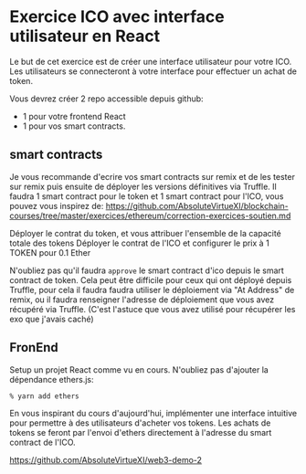 # Exercice ICO avec interface utilisateur en React

Le but de cet exercice est de créer une interface utilisateur pour votre ICO.
Les utilisateurs se connecteront à votre interface pour effectuer un achat de token.

Vous devrez créer 2 repo accessible depuis github:

- 1 pour votre frontend React
- 1 pour vos smart contracts.

## smart contracts

Je vous recommande d'ecrire vos smart contracts sur remix et de les tester sur remix puis ensuite de déployer les versions définitives via Truffle.
Il faudra 1 smart contract pour le token et 1 smart contract pour l'ICO, vous pouvez vous inspirez de: https://github.com/AbsoluteVirtueXI/blockchain-courses/tree/master/exercices/ethereum/correction-exercices-soutien.md

Déployer le contrat du token, et vous attribuer l'ensemble de la capacité totale des tokens
Déployer le contrat de l'ICO et configurer le prix à 1 TOKEN pour 0.1 Ether

N'oubliez pas qu'il faudra `approve` le smart contract d'ico depuis le smart contract de token.
Cela peut être difficile pour ceux qui ont déployé depuis Truffle, pour cela il faudra faudra utiliser le déploiement via "At Address" de remix, ou il faudra renseigner l'adresse de déploiement que vous avez récupéré via Truffle.
(C'est l'astuce que vous avez utilisé pour récupérer les exo que j'avais caché)

## FronEnd

Setup un projet React comme vu en cours.
N'oubliez pas d'ajouter la dépendance ethers.js:

```zsh
% yarn add ethers
```

En vous inspirant du cours d'aujourd'hui, implémenter une interface intuitive pour permettre à des utilisateurs d'acheter vos tokens.
Les achats de tokens se feront par l'envoi d'ethers directement à l'adresse du smart contract de l'ICO.

https://github.com/AbsoluteVirtueXI/web3-demo-2
